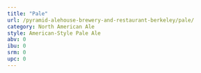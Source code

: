 ```yaml
---
title: "Pale"
url: /pyramid-alehouse-brewery-and-restaurant-berkeley/pale/
category: North American Ale
style: American-Style Pale Ale
abv: 0
ibu: 0
srm: 0
upc: 0
---
```



